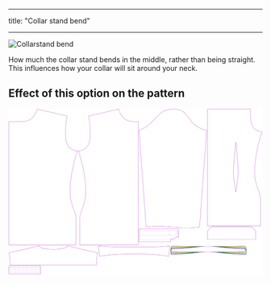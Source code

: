 ***

title: "Collar stand bend"

***

![Collarstand bend](collarstandbend.svg)

How much the collar stand bends in the middle, rather than being straight. This influences how your collar will sit around your neck.

## Effect of this option on the pattern

![This image shows the effect of this option by superimposing several variants that have a different value for this option](simon_collarstandbend_sample.svg "Effect of this option on the pattern")

